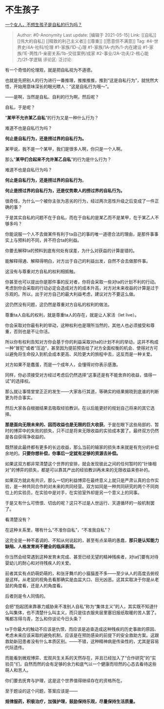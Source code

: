 # 不生孩子
[一个女人，不想生孩子是自私的行为吗？](https://www.zhihu.com/question/339469651/answer/1851589077)

> Author: #0-Anonymity
> Last update: [编辑于 2021-05-15]
> Link: [[自私]] [[伟大的自私]] [[精致的利己主义者]] [[尊重]] [[愿意但不满意]]
> Tag: #4-世界史/4A-社科/伦理 #1-家族/1D-心理 #1-家族/1A-内外/1-内在建设 #1-家族/1E-两性/1-亲密关系/1b-交往案例/成家 #2-事业/2A-功夫/2-核心能力/2f-学逻辑
> 评论区:
> 泛讨论:

有一个奇怪的伦理观，就是把自私视为不道德。

也就是先把别人的行为进行一番推理，推推推推，推到“这是自私行为”，就恍然大悟，开始用意味深长的眼光瞟人：“这是自私行为哦～”。

——是啊，当然是自私、自利的行为啊，然后呢？

自私，于是呢？

“**某甲不允许某乙自私**”的行为又是一种什么行为？

难道不也是自私行为吗？

**何止是自私行为，还是捞过界的自私行为。**

某甲说，我不是一个某甲，我们是很多人啊，你只是一个人啊。

那么“**某甲们合起来不允许某乙自私**”的行为是什么行为？

难道不也是自私行为吗？

**何止是自私行为，还是捞过界的自私行为**。

**何止是捞过界的自私行为，还是仗势欺人的捞过界的自私行为。**

很奇怪，为什么一个被你主张为恶劣的行为，经过两次恶性升级之后变成了一件正确的事？

于是其实自私的问题不在于自私，而在于自私的是某乙而不是某甲，在于某乙人不够多吗？

你能说服一个人不去做某件有利于ta自己的事的唯一道德合法的理由，是那件事事实上与预料的不同，并不符合ta的利益。

你要去解释ta的预料到底有何处有误差，为什么对获益的计算是错的。

能解释得通、解释得明白，对方出于自己的利益出发，自然不会去做那件事。

这没有与尊重对方自私的权利相抵触。

你甚至也可以提出你是那件事的反对者，你将会采取一些对ta的计划不利的行动。考虑到你会采取的行动必定会造成对方的成本升高，对方对未来收益的计算是过于乐观的。所以，出于对方自己的最大利益考虑，建议对方不要这么做。

这仍然没有问题，这仍然是尊重对方自私的权利的做法。

尊重ta人自私的权利，就是尊重ta人的存在，就是让人家活（let live）。

你会采取对你最有利的举动，这种权利也是理所当然的，其他人也必须接受和尊重，否则也是不让你活。

所以你有权利告知对方你会基于你的利益采取对ta的计划不利的举动，这并不构成一种“冒犯”或者“压迫”，甚至因为提前预告给了对方全面权衡的机会、使得对方可以避免将生命投入到机会成本更高、风险更大的旅程中去，这反而是一种关爱。

对方如果不是蠢蛋，而是一个成年人，会懂得对你表示感激。

同样，你必须接受对方经过考虑后仍然选择“这事还是有不能舍弃的收益，值得一试”的选择权。

那么就让事情堂堂正正的发生——大家各行其道，等确实的结果揭晓到底谁的判断更为符合事实。

然后大家各自根据结果去吸取经验教训，在以后能更好的规划自己将来的其它选择。

**那是面向无限未来的、因而收益也是无限的巨大收获**。于是在眼下这些局部的、暂时的博弈中的失败的损失，只不过是将来无限收益的实验成本罢了。最终双方仍然是各自获得净收益的。

既然彼此最终都有更多的长远收益，那么当前的输家的损失本来就是有充分的补偿余地的。**只要你想补偿，你事后一定就有足够的资源去补偿。**

如果这双方都非常清楚这个世界的安排，就会发现彼此之间的任何暂时的“针锋相对”的博弈的损失，都是可以靠其产出的经验教训再未来的无限收益来弥补的。

如果双方就此有共识，那么一切的利益博弈在最终意义上就只是严肃认真的合作实验，是一种共同合作的对未来的共同经营。双方如同是一种共同研究的两个不同岗位上的实验员，在实验中是对手，在实验室外却是另一个意义上的同事。

于是又有什么可愤恨、切齿的呢？这只不过是人世运行、天道循环的一般机制罢了。

看清楚没有？

在这种关系里，哪有什么“不准你自私”，“不准我自私”？

这完全是一种不着调的、不知从何说起的，甚至有点呆萌的愚蠢，**那只是认知能力缺陷、人格发育尚不健全的临床表现。**

你当然会经常遇到这种发育未完成、甚至已经无望的精神残疾者，对ta们要有对待婴幼儿的耐心和对待残疾人的关爱。

前者其实有点奶萌奶萌的，和张牙舞爪的小猫猫差不多——至少从人的高度去俯视是这样。从老鼠的视角去看那确实是血盆大口、目光凶恶。这其实取决于你是从老鼠的角度看，还是人的角度看。

后者则是令人同情的。

会把“抱起团来靠暴力威胁来不准别人自私”称为“集体主义”的人，其实既不知道什么叫集体，也不清楚什么叫主义，而只是往衣服夹层里塞旧报纸取暖的苦人罢了。嘴都冻得乌青，怎么和你谈论今日头条？

ta于你最大的触动不应该是仇恨，而应该是追查造成这种残疾的历史事故的原因、考虑未来应该采取的避免机制，应该是在预防感染的前提下的安全救助方案。这跟救助新冠患者没有什么本质区别。——不错，这种精神病是传染性的，尤其是容易代际遗传。

而能看到微观博弈、宏观共生关系的天然存在，并且已经加入了“合作研究”的“实验员”们，自然而然的会有足够的余力和底气以一个健康而坦然的心态去看待这些萌人和苦人。

你们要去抚育与护理，这是这个世界值得继续存在的资格所在。

至于题设的这个问题，答案应该是——

**规律服药，积极治疗，加强护理，鼓励保持乐观，尽量保持生活质量。**
